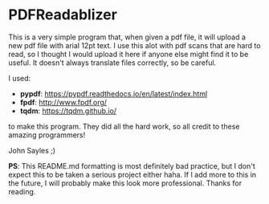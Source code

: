 # PDFReadablizer

This is a very simple program that, when given a pdf file, it will upload a new pdf file with arial 12pt text. I use this alot with pdf scans that are hard to read, so I thought I would upload it here if anyone else might find it to be useful. It doesn't always translate files correctly, so be careful.

I used:

- **pypdf**: https://pypdf.readthedocs.io/en/latest/index.html
- **fpdf**: http://www.fpdf.org/
- **tqdm**: https://tqdm.github.io/

to make this program. They did all the hard work, so all credit to these amazing programmers!

John Sayles ;)

**PS**: This README.md formatting is most definitely bad practice, but I don't expect this to be taken a serious project either haha. If I add more to this in the future, I will probably make this look more professional. Thanks for reading.
